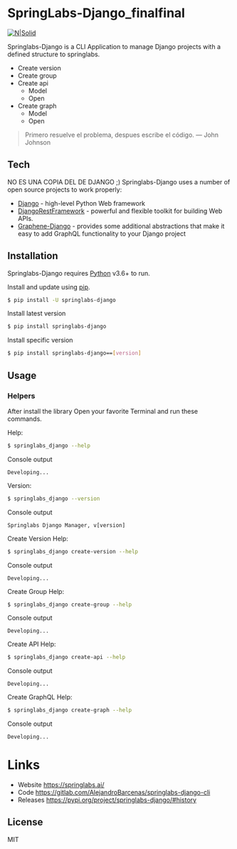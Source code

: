 # SpringLabs-Django_finalfinal

[![N|Solid](https://media-exp1.licdn.com/dms/image/C510BAQFwuqeqniHBZA/company-logo_200_200/0?e=2159024400&v=beta&t=6NzQE2q0ajsrE0Sqk3wwduccebQ1GltG4_6FCIeVUrY)](https://springlabs.ai)

Springlabs-Django is a CLI Application to manage Django projects with a defined structure to springlabs.
  - Create version
  - Create group
  - Create api
    - Model
    - Open
  - Create graph
    - Model
    - Open

> Primero resuelve el problema,
> despues escribe el código.  — John Johnson

## Tech
NO ES UNA COPIA DEL DE DJANGO ;)
Springlabs-Django uses a number of open source projects to work properly:
* [Django] - high-level Python Web framework
* [DjangoRestFramework] - powerful and flexible toolkit for building Web APIs.
* [Graphene-Django] - provides some additional abstractions that make it easy to add GraphQL functionality to your Django project

## Installation

Springlabs-Django requires [Python](https://www.python.org/downloads/release/python-3611/) v3.6+ to run.

Install and update using [pip](https://pip.pypa.io/en/stable/quickstart/).

```sh
$ pip install -U springlabs-django
```
Install latest version
```sh
$ pip install springlabs-django
```
Install specific version
```sh
$ pip install springlabs-django==[version]
```
## Usage
### Helpers
After install the library
Open your favorite Terminal and run these commands.

Help:
```sh
$ springlabs_django --help
```
Console output
~~~
Developing...
~~~
Version:
```sh
$ springlabs_django --version
```
Console output
~~~
Springlabs Django Manager, v[version]
~~~
Create Version Help:
```sh
$ springlabs_django create-version --help
```
Console output
~~~
Developing...
~~~
Create Group Help:
```sh
$ springlabs_django create-group --help
```
Console output
~~~
Developing...
~~~
Create API Help:
```sh
$ springlabs_django create-api --help
```
Console output
~~~
Developing...
~~~
Create GraphQL Help:
```sh
$ springlabs_django create-graph --help
```
Console output
~~~
Developing...
~~~

# Links
- Website https://springlabs.ai/
- Code https://gitlab.com/AlejandroBarcenas/springlabs-django-cli
- Releases https://pypi.org/project/springlabs-django/#history

License
----
MIT

[//]: # (These are reference links used in the body of this note and get stripped out when the markdown processor does its job. There is no need to format nicely because it shouldn't be seen. Thanks SO - http://stackoverflow.com/questions/4823468/store-comments-in-markdown-syntax)
   [Django]: <https://www.djangoproject.com/>
   [DjangoRestFramework]: <https://www.django-rest-framework.org/>
   [Graphene-Django]: <https://docs.graphene-python.org/projects/django/en/latest/>
   [Python]: <https://www.python.org/downloads/release/python-3611/>
